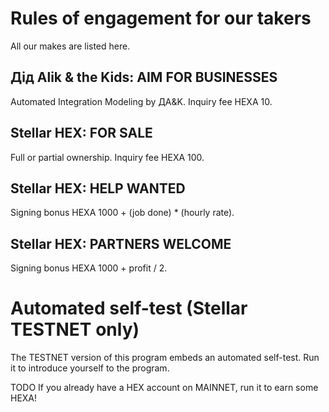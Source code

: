 # Rules of engagement for our takers

All our makes are listed here.

## Дід Alik & the Kids: AIM FOR BUSINESSES

Automated Integration Modeling by ДA&K. Inquiry fee HEXA 10.

## Stellar HEX: FOR SALE

Full or partial ownership. Inquiry fee HEXA 100.

## Stellar HEX: HELP WANTED

Signing bonus HEXA 1000 + (job done) * (hourly rate).

## Stellar HEX: PARTNERS WELCOME

Signing bonus HEXA 1000 + profit / 2.

# Automated self-test (Stellar TESTNET only)

The TESTNET version of this program embeds an automated self-test. Run it to introduce yourself to the program. 

TODO If you already have a HEX account on MAINNET, run it to earn some HEXA!
